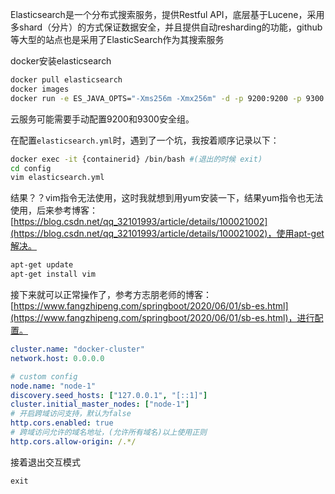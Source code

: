 Elasticsearch是一个分布式搜索服务，提供Restful API，底层基于Lucene，采用多shard（分片）的方式保证数据安全，并且提供自动resharding的功能，github等大型的站点也是采用了ElasticSearch作为其搜索服务

docker安装elasticsearch

```bash
docker pull elasticsearch
docker images
docker run -e ES_JAVA_OPTS="-Xms256m -Xmx256m" -d -p 9200:9200 -p 9300:9300 --name es01 5acf0e8da90b

```

云服务可能需要手动配置9200和9300安全组。

在配置`elasticsearch.yml`时，遇到了一个坑，我按着顺序记录以下：

```bash
docker exec -it {containerid} /bin/bash #(退出的时候 exit)
cd config
vim elasticsearch.yml
```

结果？？vim指令无法使用，这时我就想到用yum安装一下，结果yum指令也无法使用，后来参考博客：[https://blog.csdn.net/qq_32101993/article/details/100021002](https://blog.csdn.net/qq_32101993/article/details/100021002)，使用apt-get解决。

```bash
apt-get update
apt-get install vim
```

接下来就可以正常操作了，参考方志朋老师的博客：[https://www.fangzhipeng.com/springboot/2020/06/01/sb-es.html](https://www.fangzhipeng.com/springboot/2020/06/01/sb-es.html)，进行配置。

```yml
cluster.name: "docker-cluster"
network.host: 0.0.0.0

# custom config
node.name: "node-1"
discovery.seed_hosts: ["127.0.0.1", "[::1]"]
cluster.initial_master_nodes: ["node-1"]
# 开启跨域访问支持，默认为false
http.cors.enabled: true
# 跨域访问允许的域名地址，(允许所有域名)以上使用正则
http.cors.allow-origin: /.*/ 
```

接着退出交互模式

```bahs
exit
```

